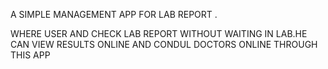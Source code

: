 A SIMPLE MANAGEMENT APP FOR LAB REPORT .



WHERE USER AND CHECK LAB REPORT WITHOUT WAITING IN LAB.HE CAN VIEW RESULTS ONLINE AND CONDUL DOCTORS ONLINE THROUGH THIS APP
